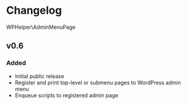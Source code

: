 # Changelog
WPHelper\AdminMenuPage

## v0.6

### Added

- Initial public release
- Register and print top-level or submenu pages to WordPress admin menu
- Enqueue scripts to registered admin page

